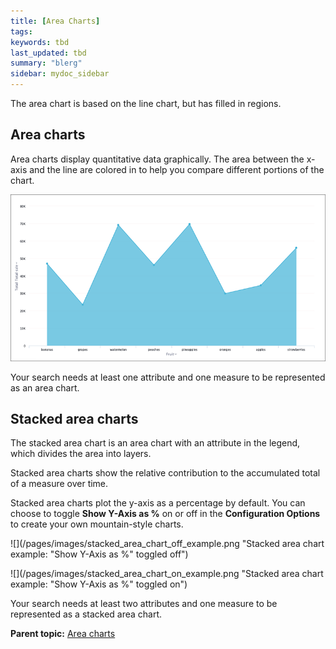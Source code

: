 ```yaml
---
title: [Area Charts]
tags: 
keywords: tbd
last_updated: tbd
summary: "blerg"
sidebar: mydoc_sidebar
---
```

The area chart is based on the line chart, but has filled in regions.

## Area charts

Area charts display quantitative data graphically. The area between the x-axis and the line are colored in to help you compare different portions of the chart.

 ![](/pages/images/area_chart_example.png "Area chart example")

Your search needs at least one attribute and one measure to be represented as an area chart.

## Stacked area charts

The stacked area chart is an area chart with an attribute in the legend, which divides the area into layers.

Stacked area charts show the relative contribution to the accumulated total of a measure over time.

Stacked area charts plot the y-axis as a percentage by default. You can choose to toggle **Show Y-Axis as %** on or off in the **Configuration Options** to create your own mountain-style charts.

 ![](/pages/images/stacked_area_chart_off_example.png "Stacked area chart example: "Show Y-Axis as %" toggled off")

 ![](/pages/images/stacked_area_chart_on_example.png "Stacked area chart example: "Show Y-Axis as %" toggled on")

Your search needs at least two attributes and one measure to be represented as a stacked area chart.

**Parent topic:** [Area charts](../../../pages/end_user_guide/end_user_search/about_area_charts.html)
